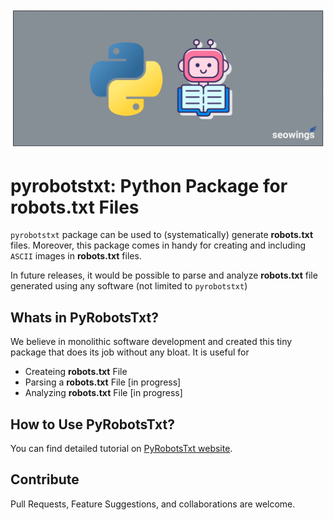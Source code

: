 ![pyrobotstx feature image](docs/img/feature-image.png)

# pyrobotstxt: Python Package for **robots.txt** Files

``pyrobotstxt`` package can be used to (systematically) generate **robots.txt** files. Moreover, this package comes in handy for creating and including ``ASCII`` images in **robots.txt** files.

In future releases, it would be possible to parse and analyze **robots.txt** file generated using any software (not limited to ``pyrobotstxt``)

## Whats in PyRobotsTxt?

We believe in monolithic software development and created this tiny package that does its job without any bloat. It is useful for 

- Createing **robots.txt** File
- Parsing a **robots.txt** File [in progress]
- Analyzing **robots.txt** File [in progress]

## How to Use PyRobotsTxt?

You can find detailed tutorial on [PyRobotsTxt website](https://pyrobotstxt.seowings.org).

## Contribute

Pull Requests, Feature Suggestions, and collaborations are welcome.